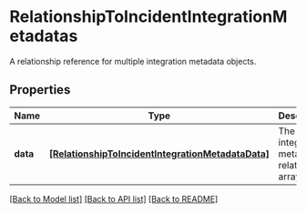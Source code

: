 # RelationshipToIncidentIntegrationMetadatas

A relationship reference for multiple integration metadata objects.

## Properties
Name | Type | Description | Notes
------------ | ------------- | ------------- | -------------
**data** | [**[RelationshipToIncidentIntegrationMetadataData]**](RelationshipToIncidentIntegrationMetadataData.md) | The integration metadata relationship array | 

[[Back to Model list]](README.md#documentation-for-models) [[Back to API list]](README.md#documentation-for-api-endpoints) [[Back to README]](README.md)


